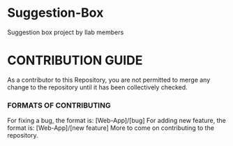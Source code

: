 # Suggestion-Box
Suggestion box project by Ilab members

# CONTRIBUTION GUIDE
As a contributor to this Repository, you are not permitted to merge any change to the repository until it has been collectively checked.
### FORMATS OF CONTRIBUTING 
For fixing a bug, the format is: [Web-App]/[bug]
For adding new feature, the format is: [Web-App]/[new feature]
More to come on contributing to the repository.
